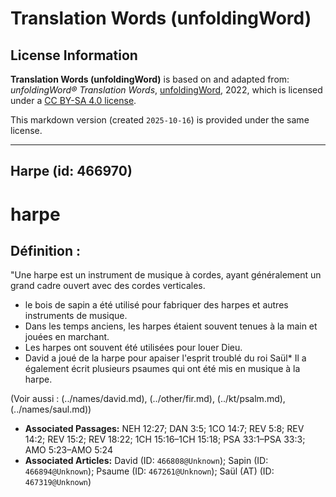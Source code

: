 # Translation Words (unfoldingWord)

## License Information

**Translation Words (unfoldingWord)** is based on and adapted from: _unfoldingWord® Translation Words_, [unfoldingWord](https://unfoldingword.org/utw), 2022, which is licensed under a [CC BY-SA 4.0 license](https://creativecommons.org/licenses/by-sa/4.0/legalcode.en).

This markdown version (created `2025-10-16`) is provided under the same license.



--------------------------------

## Harpe (id: 466970)

harpe
=====

Définition :
------------

"Une harpe est un instrument de musique à cordes, ayant généralement un grand cadre ouvert avec des cordes verticales.

* le bois de sapin a été utilisé pour fabriquer des harpes et autres instruments de musique.
* Dans les temps anciens, les harpes étaient souvent tenues à la main et jouées en marchant.
* Les harpes ont souvent été utilisées pour louer Dieu.
* David a joué de la harpe pour apaiser l'esprit troublé du roi Saül\* Il a également écrit plusieurs psaumes qui ont été mis en musique à la harpe.

(Voir aussi : (../names/david.md), (../other/fir.md), (../kt/psalm.md), (../names/saul.md))

* **Associated Passages:** NEH 12:27; DAN 3:5; 1CO 14:7; REV 5:8; REV 14:2; REV 15:2; REV 18:22; 1CH 15:16–1CH 15:18; PSA 33:1–PSA 33:3; AMO 5:23–AMO 5:24
* **Associated Articles:** David (ID: `466808@Unknown`); Sapin (ID: `466894@Unknown`); Psaume (ID: `467261@Unknown`); Saül (AT) (ID: `467319@Unknown`)

